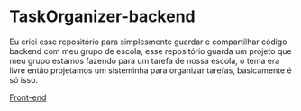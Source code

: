 # TaskOrganizer-backend

Eu criei esse repositório para simplesmente guardar e compartilhar código backend com meu grupo de escola, esse repositório guarda um projeto que meu grupo estamos fazendo para um tarefa de nossa escola, o tema era livre então projetamos um sisteminha para organizar tarefas, basicamente é só isso.

[Front-end](https://github.com/SMCodesP/TaskOrganizer-web/tree/master)
